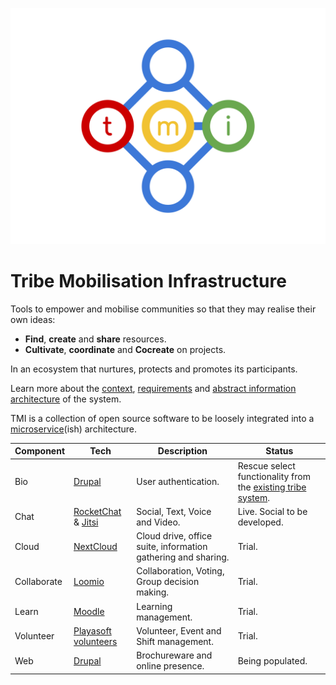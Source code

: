 ![TMI Logo](./docs/svg/tmi.svg)

# Tribe Mobilisation Infrastructure

Tools to empower and mobilise communities so that they may realise their own 
ideas:

* **Find**, **create** and **share** resources.
* **Cultivate**, **coordinate** and **Cocreate** on projects.

In an ecosystem that nurtures, protects and promotes its participants.

Learn more about the [context](./docs/context.md), [requirements](./docs/requirements.md) and [abstract information architecture](./docs/architecture.md) of the system.

TMI is a collection of open source software to be loosely integrated into a [microservice](https://microservices.io)(ish) architecture.

| Component | Tech | Description | Status |
| -- | -- | -- | -- |
| Bio | [Drupal](https://drupal.org) | User authentication. | Rescue select functionality from the [existing tribe system](https://github.com/afrikaburn/tribe).
| Chat | [RocketChat](https://rocket.chat) & [Jitsi](https://jitsy.org) | Social, Text, Voice and Video. | Live. Social to be developed. |
| Cloud | [NextCloud](https://nextcloud.) | Cloud drive, office suite, information gathering and sharing. | Trial. |
| Collaborate | [Loomio](https://loomio.org) | Collaboration, Voting, Group decision making. | Trial. |
| Learn | [Moodle](https://moodle.org) | Learning management. | Trial. |
| Volunteer| [Playasoft volunteers](https://github.com/playasoft/volunteers) | Volunteer, Event and Shift management. | Trial. |
| Web | [Drupal](drupal.org) | Brochureware and online presence. | Being populated. |
